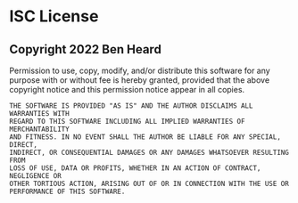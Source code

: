 # ISC License
## Copyright 2022 Ben Heard

Permission to use, copy, modify, and/or distribute this software for any
purpose with or without fee is hereby granted, provided that the above
copyright notice and this permission notice appear in all copies.

```
THE SOFTWARE IS PROVIDED "AS IS" AND THE AUTHOR DISCLAIMS ALL WARRANTIES WITH
REGARD TO THIS SOFTWARE INCLUDING ALL IMPLIED WARRANTIES OF MERCHANTABILITY
AND FITNESS. IN NO EVENT SHALL THE AUTHOR BE LIABLE FOR ANY SPECIAL, DIRECT,
INDIRECT, OR CONSEQUENTIAL DAMAGES OR ANY DAMAGES WHATSOEVER RESULTING FROM
LOSS OF USE, DATA OR PROFITS, WHETHER IN AN ACTION OF CONTRACT, NEGLIGENCE OR
OTHER TORTIOUS ACTION, ARISING OUT OF OR IN CONNECTION WITH THE USE OR
PERFORMANCE OF THIS SOFTWARE.
```
